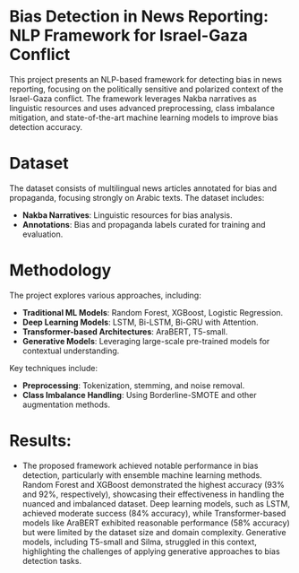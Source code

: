 # Bias Detection in News Reporting: NLP Framework for Israel-Gaza Conflict
This project presents an NLP-based framework for detecting bias in news reporting, focusing on the politically sensitive and polarized context of the Israel-Gaza conflict. The framework leverages Nakba narratives as linguistic resources and uses advanced preprocessing, class imbalance mitigation, and state-of-the-art machine learning models to improve bias detection accuracy.

# Dataset
The dataset consists of multilingual news articles annotated for bias and propaganda, focusing strongly on Arabic texts. The dataset includes:
- **Nakba Narratives**: Linguistic resources for bias analysis.
- **Annotations**: Bias and propaganda labels curated for training and evaluation.

# Methodology
The project explores various approaches, including:
- **Traditional ML Models**: Random Forest, XGBoost, Logistic Regression.
- **Deep Learning Models**: LSTM, Bi-LSTM, Bi-GRU with Attention.
- **Transformer-based Architectures**: AraBERT, T5-small.
- **Generative Models**: Leveraging large-scale pre-trained models for contextual understanding.

Key techniques include:
- **Preprocessing**: Tokenization, stemming, and noise removal.
- **Class Imbalance Handling**: Using Borderline-SMOTE and other augmentation methods.

# Results:
- The proposed framework achieved notable performance in bias detection, particularly with ensemble machine learning methods. Random Forest and XGBoost demonstrated the highest accuracy (93% and 92%, respectively), showcasing their effectiveness in handling the nuanced and imbalanced dataset. Deep learning models, such as LSTM, achieved moderate success (84% accuracy), while Transformer-based models like AraBERT exhibited reasonable performance (58% accuracy) but were limited by the dataset size and domain complexity. Generative models, including T5-small and Silma, struggled in this context, highlighting the challenges of applying generative approaches to bias detection tasks.
